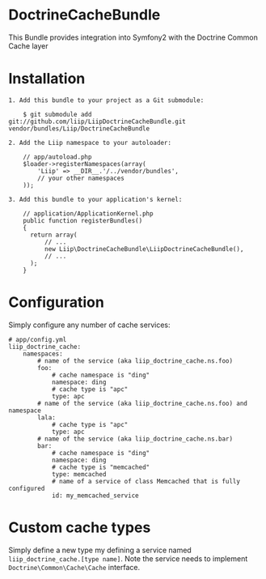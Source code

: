 DoctrineCacheBundle
===================

This Bundle provides integration into Symfony2 with the Doctrine Common Cache layer

Installation
============

    1. Add this bundle to your project as a Git submodule:

        $ git submodule add git://github.com/liip/LiipDoctrineCacheBundle.git vendor/bundles/Liip/DoctrineCacheBundle

    2. Add the Liip namespace to your autoloader:

        // app/autoload.php
        $loader->registerNamespaces(array(
            'Liip' => __DIR__.'/../vendor/bundles',
            // your other namespaces
        ));

    3. Add this bundle to your application's kernel:

        // application/ApplicationKernel.php
        public function registerBundles()
        {
          return array(
              // ...
              new Liip\DoctrineCacheBundle\LiipDoctrineCacheBundle(),
              // ...
          );
        }

Configuration
=============

Simply configure any number of cache services:

    # app/config.yml
    liip_doctrine_cache:
        namespaces:
            # name of the service (aka liip_doctrine_cache.ns.foo)
            foo:
                # cache namespace is "ding"
                namespace: ding
                # cache type is "apc"
                type: apc
            # name of the service (aka liip_doctrine_cache.ns.foo) and namespace
            lala:
                # cache type is "apc"
                type: apc
            # name of the service (aka liip_doctrine_cache.ns.bar)
            bar:
                # cache namespace is "ding"
                namespace: ding
                # cache type is "memcached"
                type: memcached
                # name of a service of class Memcached that is fully configured
                id: my_memcached_service

Custom cache types
==================

Simply define a new type my defining a service named `liip_doctrine_cache.[type name]`.
Note the service needs to implement ``Doctrine\Common\Cache\Cache`` interface.

